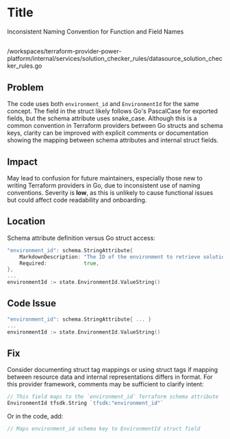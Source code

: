 # Title

Inconsistent Naming Convention for Function and Field Names

##

/workspaces/terraform-provider-power-platform/internal/services/solution_checker_rules/datasource_solution_checker_rules.go

## Problem

The code uses both `environment_id` and `EnvironmentId` for the same concept. The field in the struct likely follows Go's PascalCase for exported fields, but the schema attribute uses snake_case. Although this is a common convention in Terraform providers between Go structs and schema keys, clarity can be improved with explicit comments or documentation showing the mapping between schema attributes and internal struct fields.

## Impact

May lead to confusion for future maintainers, especially those new to writing Terraform providers in Go, due to inconsistent use of naming conventions. Severity is **low**, as this is unlikely to cause functional issues but could affect code readability and onboarding.

## Location

Schema attribute definition versus Go struct access:

```go
"environment_id": schema.StringAttribute{
    MarkdownDescription: "The ID of the environment to retrieve solution checker rules from",
    Required:            true,
},
...
environmentId := state.EnvironmentId.ValueString()
```

## Code Issue

```go
"environment_id": schema.StringAttribute{ ... }
...
environmentId := state.EnvironmentId.ValueString()
```

## Fix

Consider documenting struct tag mappings or using struct tags if mapping between resource data and internal representations differs in format. For this provider framework, comments may be sufficient to clarify intent:

```go
// This field maps to the `environment_id` Terraform schema attribute
EnvironmentId tfsdk.String `tfsdk:"environment_id"`
```

Or in the code, add:

```go
// Maps environment_id schema key to EnvironmentId struct field
```
